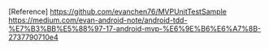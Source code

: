 [Reference]
https://github.com/evanchen76/MVPUnitTestSample
https://medium.com/evan-android-note/android-tdd-%E7%B3%BB%E5%88%97-17-android-mvp-%E6%9E%B6%E6%A7%8B-2737790710e4